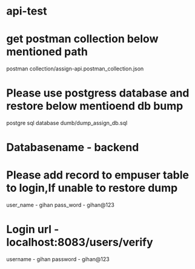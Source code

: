 # api-test
# get postman collection below mentioned path
postman collection/assign-api.postman_collection.json
# Please use postgress database and restore below mentioend db bump
  postgre sql database dumb/dump_assign_db.sql
# Databasename - backend
# Please add record to empuser table to login,If unable to restore dump 
  user_name - gihan
  pass_word - gihan@123
# Login url - localhost:8083/users/verify
  username - gihan
  password - gihan@123
